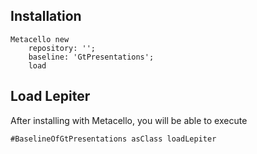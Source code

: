## Installation```stMetacello new	repository: '';	baseline: 'GtPresentations';	load```## Load Lepiter				After installing with Metacello, you will be able to execute```#BaselineOfGtPresentations asClass loadLepiter```